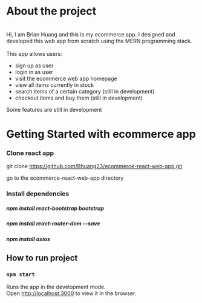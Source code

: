 # About the project

<br>
Hi, I am Brian Huang and this is my ecommerce app.
I designed and developed this web app from scratch using the MERN programming stack. 
<br/>
<br>
This app allows users:

<br/>

* sign up as user
* login in as user
* visit the ecommerce web app homepage
* view all items currently in stock
* search items of a certain category (still in development)
* checkout items and buy them (still in development)

Some features are still in development

# Getting Started with ecommerce app

### Clone react app
git clone https://github.com/Bhuang23/ecommerce-react-web-app.git

go to the ecommerce-react-web-app directory


### Install dependencies
##### npm install react-bootstrap bootstrap
##### npm install react-router-dom --save
##### npm install axios
## How to run project
### `npm start`

Runs the app in the development mode.\
Open [http://localhost:3000](http://localhost:3000) to view it in the browser.


